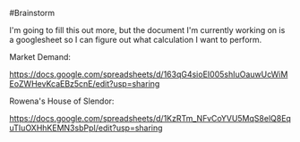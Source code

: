 #Brainstorm

I'm going to fill this out more, but the document I'm currently working on is a googlesheet so I can figure out what calculation
I want to perform.

Market Demand:

https://docs.google.com/spreadsheets/d/163qG4sioEI005shIuOauwUcWiMEoZWHevKcaEBz5cnE/edit?usp=sharing

Rowena's House of Slendor:

https://docs.google.com/spreadsheets/d/1KzRTm_NFvCoYVU5MqS8elQ8EquTIuOXHhKEMN3sbPpI/edit?usp=sharing
